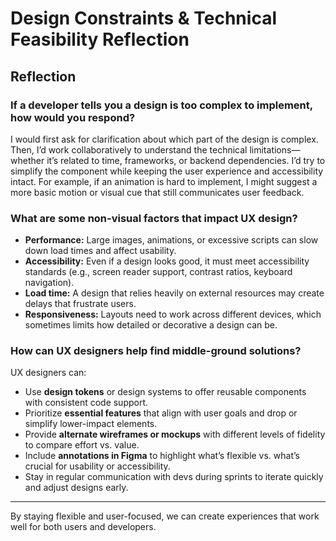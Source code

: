 #  Design Constraints & Technical Feasibility Reflection

##  Reflection

### If a developer tells you a design is too complex to implement, how would you respond?

I would first ask for clarification about which part of the design is complex. Then, I’d work collaboratively to understand the technical limitations—whether it’s related to time, frameworks, or backend dependencies. I’d try to simplify the component while keeping the user experience and accessibility intact. For example, if an animation is hard to implement, I might suggest a more basic motion or visual cue that still communicates user feedback.

###  What are some non-visual factors that impact UX design?

- **Performance:** Large images, animations, or excessive scripts can slow down load times and affect usability.
- **Accessibility:** Even if a design looks good, it must meet accessibility standards (e.g., screen reader support, contrast ratios, keyboard navigation).
- **Load time:** A design that relies heavily on external resources may create delays that frustrate users.
- **Responsiveness:** Layouts need to work across different devices, which sometimes limits how detailed or decorative a design can be.

###  How can UX designers help find middle-ground solutions?

UX designers can:
- Use **design tokens** or design systems to offer reusable components with consistent code support.
- Prioritize **essential features** that align with user goals and drop or simplify lower-impact elements.
- Provide **alternate wireframes or mockups** with different levels of fidelity to compare effort vs. value.
- Include **annotations in Figma** to highlight what’s flexible vs. what’s crucial for usability or accessibility.
- Stay in regular communication with devs during sprints to iterate quickly and adjust designs early.

---

By staying flexible and user-focused, we can create experiences that work well for both users and developers.
